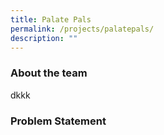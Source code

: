 ```yaml
---
title: Palate Pals
permalink: /projects/palatepals/
description: ""
---
```

### About the team
dkkk

### Problem Statement